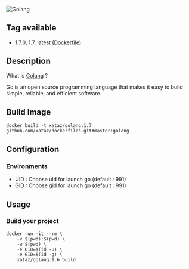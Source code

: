 ![Golang](https://blog.golang.org/gopher/gopher.png)

## Tag available
* 1.7.0, 1.7, latest [(Dockerfile)](https://github.com/xataz/dockerfiles/tree/master/golang/Dockerfile)

## Description
What is [Golang](https://golang.org/) ?

Go is an open source programming language that makes it easy to build simple, reliable, and efficient software. 

## Build Image

```shell
docker build -t xataz/golang:1.7 github.com/xataz/dockerfiles.git#master:golang
```

## Configuration
### Environments
* UID : Choose uid for launch go (default : 991)
* GID : Choose gid for launch go (default : 991)

## Usage
### Build your project
```shell
docker run -it --rm \
    -v $(pwd):$(pwd) \
    -w $(pwd) \
    -e UID=$(id -u) \
    -e GID=$(id -g) \
    xataz/golang:1.6 build
```

